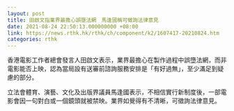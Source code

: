 ```yaml
---
layout: post
title: 田啟文指業界最擔心誤墮法網　馬逢國稱可徵詢法律意見
date: 2021-08-24 22:50:13.000000000 +08:00
link: https://news.rthk.hk/rthk/ch/component/k2/1607417-20210824.htm
categories: rthk
---
```


香港電影工作者總會發言人田啟文表示，業界最擔心在製作過程中誤墮法網，而非電影能否上映，認為當局設有送審前諮詢服務安排是「有好過無」，至少滿足到疑慮的部分。

立法會體育、演藝、文化及出版界議員馬逢國表示，不相信實行新制度後，一部電影會因一句對白或一個鏡頭就被禁映。業界如覺得有不清晰，可徵詢法律意見。
